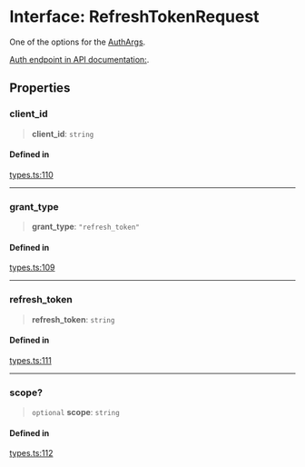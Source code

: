 # Interface: RefreshTokenRequest

One of the options for the [AuthArgs](/docs/SDK/type-aliases/AuthArgs.md).

[Auth endpoint in API documentation:](https://monerium.dev/api-docs#operation/auth).

## Properties

### client\_id

> **client\_id**: `string`

#### Defined in

[types.ts:110](https://github.com/monerium/js-monorepo/blob/main/packages/sdk/src/types.ts#L110)

***

### grant\_type

> **grant\_type**: `"refresh_token"`

#### Defined in

[types.ts:109](https://github.com/monerium/js-monorepo/blob/main/packages/sdk/src/types.ts#L109)

***

### refresh\_token

> **refresh\_token**: `string`

#### Defined in

[types.ts:111](https://github.com/monerium/js-monorepo/blob/main/packages/sdk/src/types.ts#L111)

***

### scope?

> `optional` **scope**: `string`

#### Defined in

[types.ts:112](https://github.com/monerium/js-monorepo/blob/main/packages/sdk/src/types.ts#L112)
